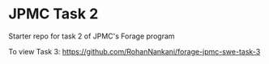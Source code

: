 # JPMC Task 2
Starter repo for task 2 of JPMC's Forage program

To view Task 3: https://github.com/RohanNankani/forage-jpmc-swe-task-3 
